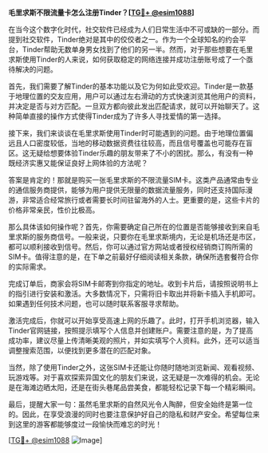 **毛里求斯不限流量卡怎么注册Tinder？[[TG💪+ @esim1088](https://t.me/s/esim1088)]**

在当今这个数字化时代，社交软件已经成为人们日常生活中不可或缺的一部分。而提到社交软件，Tinder绝对是其中的佼佼者之一。作为一个全球知名的约会平台，Tinder帮助无数单身男女找到了他们的另一半。然而，对于那些想要在毛里求斯使用Tinder的人来说，如何获取稳定的网络连接并成功注册账号成了一个亟待解决的问题。

首先，我们需要了解Tinder的基本功能以及它为何如此受欢迎。Tinder是一款基于地理位置的交友应用，用户可以通过左右滑动的方式快速浏览其他用户的资料，并决定是否与对方匹配。一旦双方都向彼此发出匹配请求，就可以开始聊天了。这种简单直接的操作方式使得Tinder成为了许多人寻找爱情的第一选择。

接下来，我们来谈谈在毛里求斯使用Tinder时可能遇到的问题。由于地理位置偏远且人口密度较低，当地的移动数据资费往往较高，而且信号覆盖也可能存在盲区。这无疑给想要体验Tinder乐趣的朋友带来了不小的困扰。那么，有没有一种既经济实惠又能保证良好上网体验的方法呢？

答案是肯定的！那就是购买一张毛里求斯的不限流量SIM卡。这类产品通常由专业的通信服务商提供，能够为用户提供无限量的数据流量服务，同时还支持国际漫游，非常适合经常旅行或者需要长时间驻留海外的人士。更重要的是，这些卡片的价格非常亲民，性价比极高。

那么具体该如何操作呢？首先，你需要确定自己所在的位置是否能够接收到来自毛里求斯的服务商信号。一般来说，只要你在毛里求斯境内，无论是机场还是市区，都可以顺利接收到信号。然后，你可以通过官方网站或者授权经销商订购所需的SIM卡。值得注意的是，在下单之前最好仔细阅读相关条款，确保所选套餐符合你的实际需求。

完成订单后，商家会将SIM卡邮寄到你指定的地址。收到卡片后，请按照说明书上的指引进行安装和激活。大多数情况下，只需将旧卡取出并将新卡插入手机即可。如果遇到任何技术问题，也可以随时联系客服寻求帮助。

激活完成后，你就可以开始享受高速上网的乐趣了。此时，打开手机浏览器，输入Tinder官网链接，按照提示填写个人信息并创建账户。需要注意的是，为了提高成功率，建议尽量上传清晰美观的照片，并如实填写个人资料。此外，还可以适当调整搜索范围，以便找到更多潜在的匹配对象。

当然，除了使用Tinder之外，这张SIM卡还能让你随时随地浏览新闻、观看视频、玩游戏等。对于喜欢探索异国文化的朋友们来说，这无疑是一次难得的机会。无论是在海滩边晒太阳，还是在街头巷尾品尝美食，都能轻松记录下每一个精彩瞬间。

最后，提醒大家一句：虽然毛里求斯的自然风光令人陶醉，但安全始终是第一位的。因此，在享受浪漫的同时也要注意保护好自己的隐私和财产安全。希望每位来到这里的游客都能够度过一段愉快而难忘的时光！

[[TG💪+ @esim1088](https://t.me/s/esim1088) ![Image](https://i.postimg.cc/4NQfJmqS/Snipaste-2025-05-13-00-14-12.png)]
